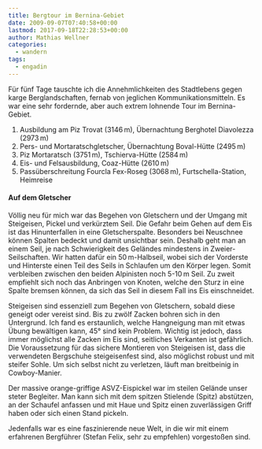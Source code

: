 ```yaml
---
title: Bergtour im Bernina-Gebiet
date: 2009-09-07T07:40:58+00:00
lastmod: 2017-09-18T22:28:53+00:00
author: Mathias Wellner
categories:
  - wandern
tags:
  - engadin
---
```

Für fünf Tage tauschte ich die Annehmlichkeiten des Stadtlebens gegen karge Berglandschaften, fernab von jeglichen Kommunikationsmitteln. Es war eine sehr fordernde, aber auch extrem lohnende Tour im Bernina-Gebiet. 

  1. Ausbildung am Piz Trovat (3146&thinsp;m), Übernachtung Berghotel Diavolezza (2973&thinsp;m)
  2. Pers- und Mortaratschgletscher, Übernachtung Boval-Hütte (2495&thinsp;m)
  3. Piz Mortaratsch (3751&thinsp;m), Tschierva-Hütte (2584&thinsp;m)
  4. Eis- und Felsausbildung, Coaz-Hütte (2610&thinsp;m)
  5. Passüberschreitung Fourcla Fex-Roseg (3068&thinsp;m), Furtschella-Station, Heimreise

#### Auf dem Gletscher

Völlig neu für mich war das Begehen von Gletschern und der Umgang mit Steigeisen, Pickel und verkürztem Seil. Die Gefahr beim Gehen auf dem Eis ist das Hinunterfallen in eine Gletscherspalte. Besonders bei Neuschnee können Spalten bedeckt und damit unsichtbar sein. Deshalb geht man an einem Seil, je nach Schwierigkeit des Geländes mindestens in Zweier-Seilschaften. Wir hatten dafür ein 50&thinsp;m-Halbseil, wobei sich der Vorderste und Hinterste einen Teil des Seils in Schlaufen um den Körper legen. Somit verbleiben zwischen den beiden Alpinisten noch 5-10&thinsp;m Seil. Zu zweit empfiehlt sich noch das Anbringen von Knoten, welche den Sturz in eine Spalte bremsen können, da sich das Seil in diesem Fall ins Eis einschneidet. 

Steigeisen sind essenziell zum Begehen von Gletschern, sobald diese geneigt oder vereist sind. Bis zu zwölf Zacken bohren sich in den Untergrund. Ich fand es erstaunlich, welche Hangneigung man mit etwas Übung bewältigen kann, 45° sind kein Problem. Wichtig ist jedoch, dass immer möglichst alle Zacken im Eis sind, seitliches Verkanten ist gefährlich. Die Voraussetzung für das sichere Montieren von Steigeisen ist, dass die verwendeten Bergschuhe steigeisenfest sind, also möglichst robust und mit steifer Sohle. Um sich selbst nicht zu verletzen, läuft man breitbeinig in Cowboy-Manier. 

Der massive orange-griffige ASVZ-Eispickel war im steilen Gelände unser steter Begleiter. Man kann sich mit dem spitzen Stielende (Spitz) abstützen, an der Schaufel anfassen und mit Haue und Spitz einen zuverlässigen Griff haben oder sich einen Stand pickeln. 

Jedenfalls war es eine faszinierende neue Welt, in die wir mit einem erfahrenen Bergführer (Stefan Felix, sehr zu empfehlen) vorgestoßen sind.